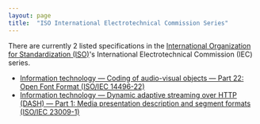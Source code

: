 ```yaml
---
layout: page
title:  "ISO International Electrotechnical Commission Series"
---
```


There are currently 2 listed specifications in the [International Organization for Standardization (ISO)](..)'s International Electrotechnical Commission (IEC) series.

  * [Information technology — Coding of audio-visual objects — Part 22: Open Font Format (ISO/IEC 14496-22)](14496-22)
  * [Information technology — Dynamic adaptive streaming over HTTP (DASH) — Part 1: Media presentation description and segment formats (ISO/IEC 23009-1)](23009-1)
